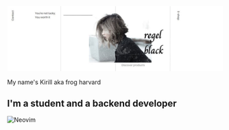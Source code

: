 ![Header](https://github.com/frogindreams/frogindreams/blob/main/assests/maxresdefault.jpg)

My name's Kirill aka frog harvard
## I'm a student and a backend developer
![Neovim](https://img.shields.io/badge/-Neovim-191919?style=for-the-badge&logo=Neovim&logoColor=86DC3D)
